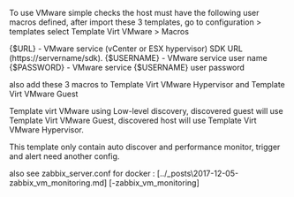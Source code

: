 To use VMware simple checks the host must have the following user macros defined,
after import these 3 templates, go to configuration > templates
select Template Virt VMware > Macros

{$URL} - VMware service (vCenter or ESX hypervisor) SDK URL (https://servername/sdk).
{$USERNAME} - VMware service user name
{$PASSWORD} - VMware service {$USERNAME} user password

also add these 3 macros to Template Virt VMware Hypervisor and Template Virt VMware Guest

Template virt VMware using Low-level discovery, discovered guest will use Template Virt VMware Guest, discovered host will use Template Virt VMware Hypervisor.

This template only contain auto discover and performance monitor, trigger and alert need another config.

also see zabbix_server.conf for docker : [../_posts\2017-12-05-zabbix_vm_monitoring.md] [-zabbix_vm_monitoring]
